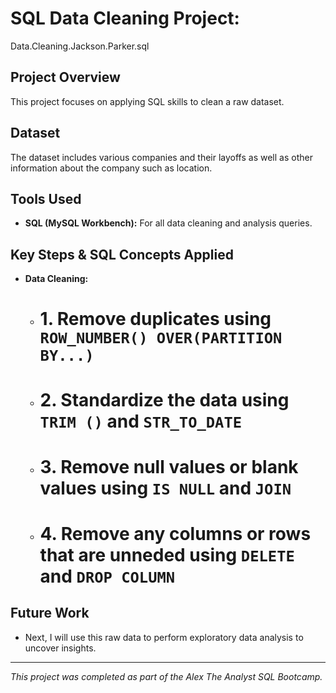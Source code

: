 # SQL Data Cleaning Project: 
Data.Cleaning.Jackson.Parker.sql

## Project Overview
This project focuses on applying SQL skills to clean a raw dataset.

## Dataset
The dataset includes various companies and their layoffs as well as other information about the company such as location.

## Tools Used
* **SQL (MySQL Workbench):** For all data cleaning and analysis queries.

## Key Steps & SQL Concepts Applied
* **Data Cleaning:**
    * # 1. Remove duplicates using `ROW_NUMBER() OVER(PARTITION BY...)`
    * # 2. Standardize the data using `TRIM ()` and `STR_TO_DATE`
    * # 3. Remove null values or blank values using `IS NULL` and `JOIN`
    * # 4. Remove any columns or rows that are unneded using `DELETE` and `DROP COLUMN`


## Future Work
* Next, I will use this raw data to perform exploratory data analysis to uncover insights.

---
*This project was completed as part of the Alex The Analyst SQL Bootcamp.*
